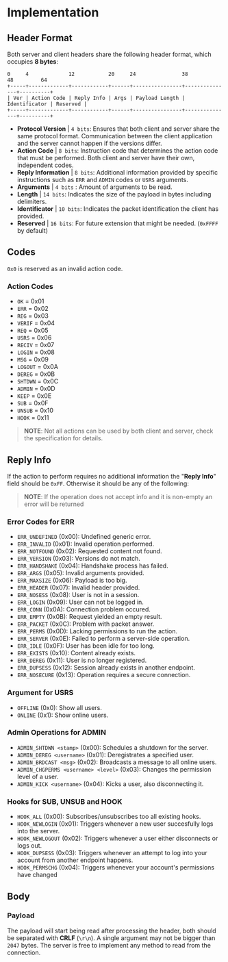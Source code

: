 # Implementation
## Header Format
Both server and client headers share the following header format, which occupies **8 bytes**:

    0     4             12           20     24               38              48         64
    +-----+-------------+------------+------+----------------+---------------+----------+
    | Ver | Action Code | Reply Info | Args | Payload Length | Identificator | Reserved |
    +-----+-------------+------------+------+----------------+---------------+----------+

- **Protocol Version** | `4 bits`: Ensures that both client and server share the same protocol format. Communication between the client application and the server cannot happen if the versions differ.
- **Action Code** | `8 bits`: Instruction code that determines the action code that must be performed. Both client and server have their own, independent codes.
- **Reply Information** | `8 bits`: Additional information provided by specific instructions such as `ERR` and `ADMIN` codes or `USRS` arguments.
- **Arguments** | `4 bits` : Amount of arguments to be read.
- **Length** | `14 bits`: Indicates the size of the payload in bytes including delimiters.
- **Identificator** | `10 bits`: Indicates the packet identification the client has provided.
- **Reserved** | `16 bits`: For future extension that might be needed. (`0xFFFF` by default)

## Codes
`0x0` is reserved as an invalid action code.

### Action Codes
- `OK` = 0x01
- `ERR` = 0x02
- `REG` = 0x03
- `VERIF` = 0x04
- `REQ` = 0x05
- `USRS` = 0x06
- `RECIV` = 0x07
- `LOGIN` = 0x08
- `MSG` = 0x09
- `LOGOUT` = 0x0A
- `DEREG` = 0x0B
- `SHTDWN` = 0x0C
- `ADMIN` = 0x0D
- `KEEP` = 0x0E
- `SUB` = 0x0F
- `UNSUB` = 0x10
- `HOOK` = 0x11

> **NOTE**: Not all actions can be used by both client and server, check the specification for details.

## Reply Info

If the action to perform requires no additional information the "**Reply Info**" field should be `0xFF`. Otherwise it should be any of the following:

> **NOTE**: If the operation does not accept info and it is non-empty an error will be returned

### Error Codes for ERR
- `ERR_UNDEFINED` (0x00): Undefined generic error.
- `ERR_INVALID` (0x01): Invalid operation performed.
- `ERR_NOTFOUND` (0x02): Requested content not found.
- `ERR_VERSION` (0x03): Versions do not match.
- `ERR_HANDSHAKE` (0x04): Handshake process has failed.
- `ERR_ARGS` (0x05): Invalid arguments provided.
- `ERR_MAXSIZE` (0x06): Payload is too big.
- `ERR_HEADER` (0x07): Invalid header provided.
- `ERR_NOSESS` (0x08): User is not in a session.
- `ERR_LOGIN` (0x09): User can not be logged in.
- `ERR_CONN` (0x0A): Connection problem occured.
- `ERR_EMPTY` (0x0B): Request yielded an empty result.
- `ERR_PACKET` (0x0C): Problem with packet answer.
- `ERR_PERMS` (0x0D): Lacking permissions to run the action.
- `ERR_SERVER` (0x0E): Failed to perform a server-side operation.
- `ERR_IDLE` (0x0F): User has been idle for too long.
- `ERR_EXISTS` (0x10): Content already exists.
- `ERR_DEREG` (0x11): User is no longer registered.
- `ERR_DUPSESS` (0x12): Session already exists in another endpoint.
- `ERR_NOSECURE` (0x13): Operation requires a secure connection.

### Argument for USRS
- `OFFLINE` (0x0): Show all users.
- `ONLINE` (0x1): Show online users.

### Admin Operations for ADMIN
- `ADMIN_SHTDWN <stamp>` (0x00): Schedules a shutdown for the server.
- `ADMIN_DEREG <username>` (0x01): Deregistrates a specified user.
- `ADMIN_BRDCAST <msg>` (0x02): Broadcasts a message to all online users.
- `ADMIN_CHGPERMS <username> <level>` (0x03): Changes the permission level of a user.
- `ADMIN_KICK <username>` (0x04): Kicks a user, also disconnecting it.

### Hooks for SUB, UNSUB and HOOK
- `HOOK_ALL` (0x00): Subscribes/unsubscribes too all existing hooks.
- `HOOK_NEWLOGIN` (0x01): Triggers whenever a new user succesfully logs into the server. 
- `HOOK_NEWLOGOUT` (0x02): Triggers whenever a user either disconnects or logs out.
- `HOOK_DUPSESS` (0x03): Triggers whenever an attempt to log into your account from another endpoint happens.
- `HOOK_PERMSCHG` (0x04): Triggers whenever your account's permissions have changed

## Body

### Payload
The payload will start being read after processing the header, both should be separated with **CRLF** (`\r\n`). A single argument may not be bigger than `2047` bytes. The server is free to implement any method to read from the connection.
